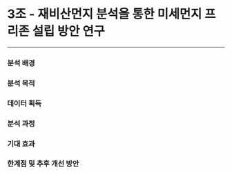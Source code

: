 # 3조 - 재비산먼지 분석을 통한 미세먼지 프리존 설립 방안 연구
---

### 분석 배경
### 분석 목적
### 데이터 획득
### 분석 과정
### 기대 효과
### 한계점 및 추후 개선 방안